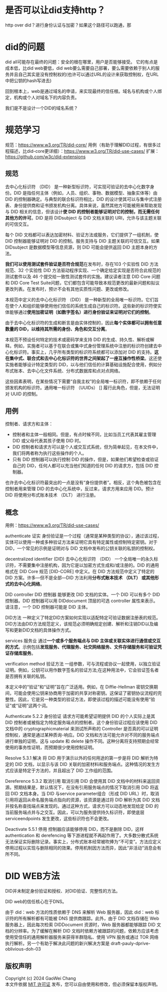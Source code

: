 

# 是否可以让did支持http？
http over did？进行身份认证与加密？如果这个路径可以跑通，那


# did的问题

did all可能存在最终的问题：安全的根在哪里，用户是否能够接受。
它的有点是成本低，比did web要低，did web要么需要自己部署，要么需要依赖于别人的服务并且自己其实是没有控制权的(也许可以通过URL的设计来获取控制权，在URL中把公钥的hash写进去)

回到根本上，web是通过域名的申请，来实现最终的信任根。域名与机构或个人绑定，机构或个人对域名下的内容负责。

我们是不是设计一个DID的域名系统？


# 规范学习

规范：https://www.w3.org/TR/did-core/
用例（有助于理解DID过程，有很多过程描述，比did-core更详细）：https://www.w3.org/TR/did-use-cases/
扩展：https://github.com/w3c/did-extensions

## 规范

去中心化标识符 （DID） 是一种新型标识符，可实现可验证的去中心化数字身份。DID 是指任何主体（例如，人员、组织、事物、数据模型、抽象实体等）由 DID 的控制器确定。与典型的联合标识符相比，DID 的设计使其可以与集中式注册表、身份提供商和证书颁发机构分离。具体来说，虽然其他方可能被用来帮助发现与 DID 相关的信息，但该设计**使 DID 的控制者能够证明对它的控制，而无需任何其他方的许可**。DID 是将 DIDsubject 与 DID 文档关联的 URI，允许与该主题关联的可信交互。

每个 DID 文档都可以表达加密材料、验证方法或服务，它们提供了一组机制，使DID 控制器能够证明对 DID 的控制。服务支持与 DID 主题关联的可信交互。如果 DIDsubject 是数据模型等信息资源，则 DID 可能会提供返回 DID 主题本身的方法。

**我们可以使用测试套件验证是否符合规范**在发布时，存在103 个实验性 DID 方法规范、32 个实验性 DID 方法驱动程序实现、一个确定给定实现是否符合此规范的测试套件以及 46 个提交给一致性测试套件的实施。建议读者注意 DID Core 问题和 DID Core Test Suite问题，它们都包含可能导致本规范更改的最新问题和拟议更改列表。在发布时，预计不会有其他实质性问题、更改或修改。

本规范中定义的去中心化标识符 （DID） 是一种新型的全局唯一标识符。它们旨在使个人和组织能够使用他们信任的系统生成自己的标识符。这些新的标识符使实体能够通过**使用加密证明（如数字签名）进行身份验证来证明对它们的控制**。

由于去中心化标识符的生成和断言是由实体控制的，因此**每个实体都可以拥有任意数量的 DID，以维持其所需的身份、角色和交互分离**。

本规范不预设任何特定的技术或密码学来支持 DID 的生成、持久性、解析或解释。例如，实施者可以基于在联合或集中式身份管理系统中注册的标识符创建去中心化标识符。事实上，几乎所有类型的标识符系统都可以添加对 DID 的支持。**这在集中式、联合式和去中心化标识符的世界之间架起了一座互操作性桥梁**。这还使实施者能够设计特定类型的 DID，以与他们信任的计算基础设施配合使用，例如分布式账本、去中心化文件系统、分布式数据库和点对点网络。

这些因素表明，在某些情况下需要“自我主权”的全局唯一标识符，即不依赖于任何颁发机构的标识符。通用唯一标识符 （UUIDs） [] 履行此角色，但是，无法证明对 UUID 的控制。

## 用例

控制者、请求方和主体：
- 控制者和主体一般相同。但是，有点时候不同，比如当员工代表其雇主管理 DID 或父母代表其孩子使用 DID 时。
- DID 控制者和请求方可以是个人或交互式系统，但为简单起见，在本文件中，我们将两者称为执行这些操作的个人。
- 只有 DID 控制器可以执行控制 DID 的操作，但是，如果他们希望检查或验证自己的 DID，任何人都可以充当他们知道的任何 DID 的请求方，包括 DID 控制器。

也许去中心化标识符最突出的一点是没有“身份提供者”。相反，这个角色被包含在控制者用来管理 DID 的去中心化系统中，反过来，请求方用来应用 DID。预计 DID 将使用分布式账本技术 （DLT） 进行注册。

## 概念

用例：https://www.w3.org/TR/did-use-cases/

authenticate 证实
身份验证是一个过程（通常是某种类型的协议），通过该过程，实体可以使用一种或多种验证方法来证明它具有特定属性或控制特定密钥。对于 DID，一个常见的示例是证明对与 DID 文档中发布的公钥关联的私钥的控制权。

decentralized identifier (DID) 去中心化标识符 （DID）
一个全局唯一的永久标识符，不需要集中注册机构，因为它是以加密方式生成和/或注册的。DID 的通用格式在 DID Core 规范 [DID-CORE] 中定义。在 DID 方法规范中定义了特定的 DID 方案。许多—但不是全部—DID 方法利用**分布式账本技术 （DLT） 或其他形式的去中心化网络**。

DID controller DID 控制器
能够更改 DID 文档的实体。一个 DID 可以有多个 DID 控制器。DID 控制器可以用 DIDdocument 顶层的可选 controller 属性来表示。请注意，一个 DID 控制器可能是 DID 主体。

DID方法
一种定义了特定DID方案如何实现以适配特定可验证数据注册表的规范。DID方法由DID方法规范定义，该规范必须明确规定创建、解析和注销DID以及编写和更新DID文档的具体操作方式。

services 服务业
通过**一个或多个服务端点与 DID 主体或关联实体进行通信或交互的方式**。示例包括**发现服务、代理服务、社交网络服务、文件存储服务和可验证凭证存储库服务**。

verification method 验证方法
一组参数，可与流程或协议一起使用，以独立验证证明。例如，公钥可以用作数字签名的验证方法;在这种用法中，它会验证签名者是否拥有关联的私钥。

本定义中的“验证”和“证明”旨在广泛适用。例如，在 Diffie-Hellman 密钥交换期间，可能会使用公钥来协商用于加密的共享对称密钥。这保证了密钥协议流程的完整性。因此，它是另一种类型的验证方法，即使该过程的描述可能没有使用“验证”或“证明”这两个词。


Authenticate 5.2.2 身份验证
请求方可能希望证明提供 DID 的个人实际上是其 DID 控制者或被指定为特定服务端点的控制者。这个身份验证过程应该使用 DID 文档中的 cryptographicmaterial 来测试所声称的 Controller 是否真的可以证明控制权，通常是通过某种质询-响应。DID 文档和方法可能允许对不同的服务端点进行单独的证明，这与 update 和 delete 操作不同。这种分离将支持预期会经常使用的事务性证明，而预期很少使用控制证明。

Resolve 5.3.1 解决
将 DID 用于演示以外的任何用途的第一步是将 DID 解析为特定的 DID 文档，以显示与该 DID 关联的加密材料和服务端点。这种情况的发生方式应该是特定于方法的，并且超出了 DID 工作组的范围。

Dereference 5.3.2 取消引用
取消引用 DID 会使用其 DID 文档中的材料来返回资源。预期结果是，默认情况下，在没有引用服务端点的情况下取消引用 DID 将返回 DID 文档本身。当 DID 与service parameter组合（形成 DID URL）时，取消引用将返回从命名服务端点指向的资源，该资源是通过将 DID 解析为其 DID 文档并按名称查找端点来发现的。通过这种方式，请求方可以动态地发现给定 DID 的当前服务端点并与之交互。因此，可以为服务提供持久标识符，即使底层 serviceendpoints 发生更改，这些标识符也不会更改。


Deactivate 5.5.1 停用
控制器应该能够停用 DID，而不是删除 DID，这样 authentication 和 derefencing 等下游进程就不再起作用了。大多数分散式系统无法保证实际删除记录。事实上，分布式账本经常被吹捧为“不可变”。方法应定义停用过程以实现与删除相同的效果。停用机制因方法而异，因此“非活动”消息会有所不同。



# DID WEB方法

DID并未制定身份验证和授权、对DID验证、完整性的方法。


DID web的信任核心在于DNS。

由于 did：web 方法的性质依赖于 DNS 来解析 Web 服务器，因此 did：web 标识符的所有解析都有可能被 DNS 提供商跟踪。此外，由于 DID 文档存储在 Web 服务器上，因此每次检索 DIDDocument 资源时，Web 服务器都能够跟踪 DID 文档的分辨率。为了缓解在解析 DID 文档时依赖方被跟踪的问题，依赖方应该考虑使用受信任的通用解析器服务来获得羊群隐私、使用 VPN 服务或通过 TOR 网络执行解析。另一个有助于解决此问题的新兴解决方案是 draft-pauly-dprive-oblivious-doh-03






## 版权声明  
Copyright (c) 2024 GaoWei Chang  
本文件依据 [MIT 许可证](./LICENSE) 发布，您可以自由使用和修改，但必须保留本版权声明。  
